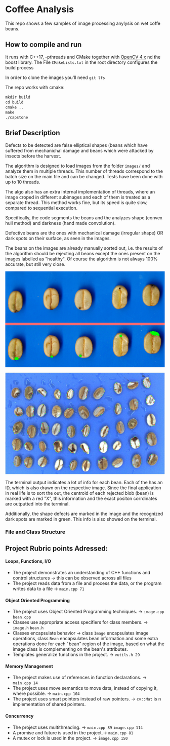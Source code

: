 # Coffee Analysis

This repo shows a few samples of image processing anylysis on wet coffe beans.

## How to compile and run

It runs with C++17, -pthreads and CMake together with [OpenCV 4.x](https://docs.opencv.org/master/d7/d9f/tutorial_linux_install.html) nd the boost library.
The File `CMakeLists.txt` in the root directory configures the build process

In order to clone the images you'll need `git lfs`

The repo works with cmake:

```
mkdir build
cd build
cmake ..
make
./capstone
```

## Brief Description
Defects to be detected are false elliptical shapes (beans which have suffered from mechanichal damage and beans which were attacked by insects before the harvest.

The algorithm is designed to load images from the folder `images/` and analyze them in multiple threads. This number of threads correspond to the batch size on the main file and can be changed. Tests have been done with up to 10 threads.

The algo also has an extra internal implementation of threads, where an image croped in different subimages and each of them is treated as a separate thread. This method works fine, but its speed is quite slow, compared to sequential execution.

Specifically, the code segments the beans and the analyzes shape (convex hull method) and darkness (hand made convolution).

Defective beans are the ones with mechanical damage (irregular shape) OR dark spots on their surface, as seen in the images.

The beans on the images are already manually sorted out, i.e. the results of the algorithm should be rejecting all beans except the ones present on the images labelled as "healthy". Of course the algorithm is not always 100% accurate, but still very close. 


![img1](assets/readme_dark.png)

![img2](assets/readme_mech_damage.jpg)


The terminal output indicates a lot of info for each bean. Each of the has an ID, which is also drawn on the respective image. Since the final application in real life is to sort the out, the centroid of each rejected blob (bean) is marked with a red "X", this information and the exact positon corrdinates are outputted into the terminal.

Additionally, the shape defects are marked in the image and the recognized dark spots are marked in green. This info is also showed on the terminal.

### File and Class Structure


## Project Rubric points Adressed:
#### Loops, Functions, I/O

- The project demonstrates an understanding of C++ functions and control structures -> this can be observed across all files
- The project reads data from a file and process the data, or the program writes data to a file -> `main.cpp 71`

#### Object Oriented Programming

- The project uses Object Oriented Programming techniques. -> `image.cpp` `bean.cpp`
- Classes use appropriate access specifiers for class members. -> `image.h` `bean.h`
- Classes encapsulate behavior -> class `Image` encapsulates image operations, class `Bean` encapsulates bean information and some extra operations done for each "bean" region of the image, based on what the image class is complementing on the bean's attributes.
- Templates generalize functions in the project. -> `vutils.h 29`

#### Memory Management

- The project makes use of references in function declarations. -> `main.cpp 14`
- The project uses move semantics to move data, instead of copying it, where possible. -> `main.cpp 104`
- The project uses smart pointers instead of raw pointers. -> `cv::Mat` is n implementation of shared pointers.

#### Concurrency

- The project uses multithreading. -> `main.cpp 89` `image.cpp 114`
- A promise and future is used in the project.-> `main.cpp 81`
- A mutex or lock is used in the project. -> `image.cpp 150`
